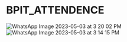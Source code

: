 # BPIT_ATTENDENCE
![WhatsApp Image 2023-05-03 at 3 20 02 PM](https://user-images.githubusercontent.com/54072018/235964150-bad585d1-4589-40f8-87b5-9794c0244de8.jpeg)
![WhatsApp Image 2023-05-03 at 3 14 15 PM](https://user-images.githubusercontent.com/54072018/235964198-6b8c57c3-088d-4a29-bf6f-1fd9ce5c4a5e.jpeg)
